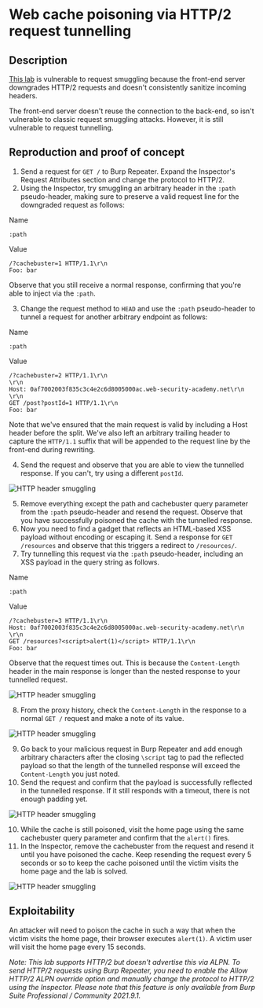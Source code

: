 # Web cache poisoning via HTTP/2 request tunnelling

## Description

[This lab](https://portswigger.net/web-security/request-smuggling/advanced/request-tunnelling/lab-request-smuggling-h2-web-cache-poisoning-via-request-tunnelling) is vulnerable to request smuggling because the front-end server downgrades HTTP/2 requests and doesn't consistently sanitize incoming headers. 

The front-end server doesn't reuse the connection to the back-end, so isn't vulnerable to classic request smuggling attacks. However, it is still vulnerable to request tunnelling. 

## Reproduction and proof of concept

1. Send a request for `GET /` to Burp Repeater. Expand the Inspector's Request Attributes section and change the protocol to HTTP/2.
2. Using the Inspector, try smuggling an arbitrary header in the `:path` pseudo-header, making sure to preserve a valid request line for the downgraded request as follows:

Name
```text
:path
```

Value
```text
/?cachebuster=1 HTTP/1.1\r\n
Foo: bar
```

Observe that you still receive a normal response, confirming that you're able to inject via the `:path`.

3. Change the request method to `HEAD` and use the `:path` pseudo-header to tunnel a request for another arbitrary endpoint as follows:

Name
```text
:path
```

Value
```text
/?cachebuster=2 HTTP/1.1\r\n
\r\n
Host: 0af7002003f835c3c4e2c6d8005000ac.web-security-academy.net\r\n
\r\n
GET /post?postId=1 HTTP/1.1\r\n
Foo: bar
```

Note that we've ensured that the main request is valid by including a Host header before the split. We've also left an arbitrary trailing header to capture the `HTTP/1.1` suffix that will be appended to the request line by the front-end during rewriting.

4. Send the request and observe that you are able to view the tunnelled response. If you can't, try using a different `postId`.

![HTTP header smuggling](/_static/images/smuggling25.png)

5. Remove everything except the path and cachebuster query parameter from the `:path` pseudo-header and resend the request. Observe that you have successfully poisoned the cache with the tunnelled response.
6. Now you need to find a gadget that reflects an HTML-based XSS payload without encoding or escaping it. Send a response for `GET /resources` and observe that this triggers a redirect to `/resources/`.
7. Try tunnelling this request via the `:path` pseudo-header, including an XSS payload in the query string as follows.

Name
```text
:path
```

Value
```text
/?cachebuster=3 HTTP/1.1\r\n
Host: 0af7002003f835c3c4e2c6d8005000ac.web-security-academy.net\r\n
\r\n
GET /resources?<script>alert(1)</script> HTTP/1.1\r\n
Foo: bar
```

Observe that the request times out. This is because the `Content-Length` header in the main response is longer than the nested response to your tunnelled request.

![HTTP header smuggling](/_static/images/smuggling26.png)

8. From the proxy history, check the `Content-Length` in the response to a normal `GET /` request and make a note of its value. 

![HTTP header smuggling](/_static/images/smuggling27.png)

9. Go back to your malicious request in Burp Repeater and add enough arbitrary characters after the closing `\script` tag to pad the reflected payload so that the length of the tunnelled response will exceed the `Content-Length` you just noted.
9. Send the request and confirm that the payload is successfully reflected in the tunnelled response. If it still responds with a timeout, there is not enough padding yet.

![HTTP header smuggling](/_static/images/smuggling28.png)

10. While the cache is still poisoned, visit the home page using the same cachebuster query parameter and confirm that the `alert()` fires.
11. In the Inspector, remove the cachebuster from the request and resend it until you have poisoned the cache. Keep resending the request every 5 seconds or so to keep the cache poisoned until the victim visits the home page and the lab is solved.

![HTTP header smuggling](/_static/images/smuggling29.png)

## Exploitability

An attacker will need to poison the cache in such a way that when the victim visits the home page, their browser executes `alert(1)`. A victim user will visit the home page every 15 seconds. 

_Note: This lab supports HTTP/2 but doesn't advertise this via ALPN. To send HTTP/2 requests using Burp Repeater, you need to enable the Allow HTTP/2 ALPN override option and manually change the protocol to HTTP/2 using the Inspector. Please note that this feature is only available from Burp Suite Professional / Community 2021.9.1._
